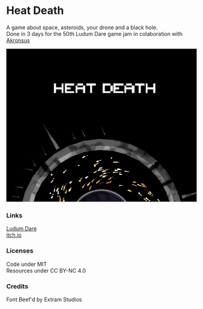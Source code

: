 # Heat Death

A game about space, asteroids, your drone and a black hole.  
Done in 3 days for the 50th Ludum Dare game jam in colaboration with [Akronsus](https://github.com/Akronsus)  

![screenshot of the game Heat Death](resource/screenshot.png)

### Links
[Ludum Dare](https://ldjam.com/events/ludum-dare/50/heat-death-2)  
[itch.io](https://akronsus.itch.io/ld50-heat-death)

### Licenses
Code under MIT  
Resources under CC BY-NC 4.0

### Credits 
Font Beef'd by Extram Studios
